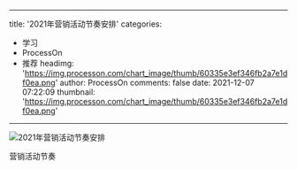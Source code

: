 
---
title: '2021年营销活动节奏安排'
categories: 
 - 学习
 - ProcessOn
 - 推荐
headimg: 'https://img.processon.com/chart_image/thumb/60335e3ef346fb2a7e1df0ea.png'
author: ProcessOn
comments: false
date: 2021-12-07 07:22:09
thumbnail: 'https://img.processon.com/chart_image/thumb/60335e3ef346fb2a7e1df0ea.png'
---

<div>   
<img class="thumb" alt="2021年营销活动节奏安排" src="https://img.processon.com/chart_image/thumb/60335e3ef346fb2a7e1df0ea.png" referrerpolicy="no-referrer">
<p>营销活动节奏</p>  
</div>
            